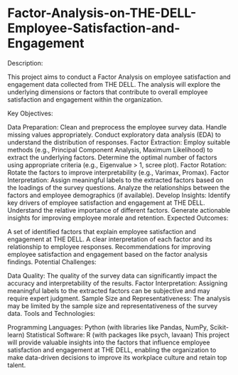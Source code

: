 # Factor-Analysis-on-THE-DELL-Employee-Satisfaction-and-Engagement
Description:

This project aims to conduct a Factor Analysis on employee satisfaction and engagement data collected from THE DELL. The analysis will explore the underlying dimensions or factors that contribute to overall employee satisfaction and engagement within the organization.

Key Objectives:

Data Preparation:
Clean and preprocess the employee survey data.
Handle missing values appropriately.
Conduct exploratory data analysis (EDA) to understand the distribution of responses.
Factor Extraction:
Employ suitable methods (e.g., Principal Component Analysis, Maximum Likelihood) to extract the underlying factors.
Determine the optimal number of factors using appropriate criteria (e.g., Eigenvalue > 1, scree plot).
Factor Rotation:
Rotate the factors to improve interpretability (e.g., Varimax, Promax).
Factor Interpretation:
Assign meaningful labels to the extracted factors based on the loadings of the survey questions.
Analyze the relationships between the factors and employee demographics (if available).
Develop Insights:
Identify key drivers of employee satisfaction and engagement at THE DELL.
Understand the relative importance of different factors.
Generate actionable insights for improving employee morale and retention.
Expected Outcomes:

A set of identified factors that explain employee satisfaction and engagement at THE DELL.
A clear interpretation of each factor and its relationship to employee responses.
Recommendations for improving employee satisfaction and engagement based on the factor analysis findings.
Potential Challenges:

Data Quality: The quality of the survey data can significantly impact the accuracy and interpretability of the results.
Factor Interpretation: Assigning meaningful labels to the extracted factors can be subjective and may require expert judgment.
Sample Size and Representativeness: The analysis may be limited by the sample size and representativeness of the survey data.
Tools and Technologies:

Programming Languages: Python (with libraries like Pandas, NumPy, Scikit-learn)
Statistical Software: R (with packages like psych, lavaan)
This project will provide valuable insights into the factors that influence employee satisfaction and engagement at THE DELL, enabling the organization to make data-driven decisions to improve its workplace culture and retain top talent.

